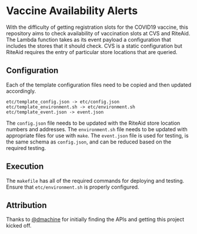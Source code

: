 # Vaccine Availability Alerts
With the difficulty of getting registration slots for the COVID19 vaccine, this repository aims to check availability of vaccination slots at CVS and RiteAid. The Lambda function takes as its event payload a configuration that includes the stores that it should check. CVS is a static configuration but RiteAid requires the entry of particular store locations that are queried.

## Configuration
Each of the template configuration files need to be copied and then updated accordingly.

```
etc/template_config.json -> etc/config.json
etc/template_environment.sh -> etc/environment.sh
etc/template_event.json -> event.json
```

The `config.json` file needs to be updated with the RiteAid store location numbers and addresses.
The `environment.sh` file needs to be updated with appropriate files for use with `make`.
The `event.json` file is used for testing, is the same schema as `config.json`, and can be reduced based on the required testing.

## Execution
The `makefile` has all of the required commands for deploying and testing. Ensure that `etc/environment.sh` is properly configured.

## Attribution
Thanks to [@dmachine](https://github.com/dmachine) for initially finding the APIs and getting this project kicked off.
